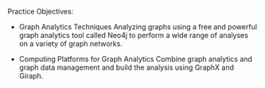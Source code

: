 Practice Objectives:

- Graph Analytics Techniques
Analyzing graphs using a free and powerful graph analytics tool called Neo4j to perform a wide range of analyses on a variety of graph networks.

- Computing Platforms for Graph Analytics
Combine graph analytics and graph data management and build the analysis using GraphX and Giraph.

